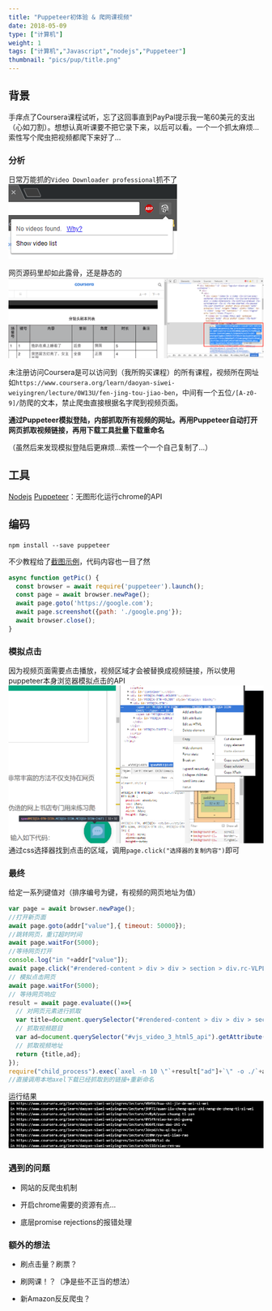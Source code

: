 ```yaml
---
title: "Puppeteer初体验 & 爬网课视频"
date: 2018-05-09
type: ["计算机"]
weight: 1
tags: ["计算机","Javascript","nodejs","Puppeteer"]
thumbnail: "pics/pup/title.png"
---
```

## 背景
手痒点了Coursera课程试听，忘了这回事直到PayPal提示我一笔60美元的支出（心如刀割）。想想认真听课要不把它录下来，以后可以看。一个一个抓太麻烦…索性写个爬虫把视频都爬下来好了…

### 分析
日常万能抓的``Video Downloader professional``抓不了
![](/pics/pup/01.png)

网页源码里却如此露骨，还是静态的
![](/pics/pup/02.png)

未注册访问Coursera是可以访问到（我所购买课程）的所有课程，视频所在网址如``https://www.coursera.org/learn/daoyan-siwei-weiyingren/lecture/0W13U/fen-jing-tou-jiao-ben``，中间有一个五位``/[A-z0-9]/``防爬的文本，禁止爬虫直接根据名字爬到视频页面。

**通过Puppeteer模拟登陆，内部抓取所有视频的网址。再用Puppeteer自动打开网页抓取视频链接，再用下载工具批量下载重命名**

（虽然后来发现模拟登陆后更麻烦…索性一个一个自己复制了…）

## 工具
[Nodejs](https://nodejs.org/)
[Puppeteer](https://github.com/GoogleChrome/puppeteer)：无图形化运行chrome的API

## 编码
``npm install --save puppeteer``

不少教程给了[截图示例](https://blog.fundebug.com/2017/11/01/guide-to-automating-scraping-the-web-with-js/)，代码内容也一目了然
```js
async function getPic() {
  const browser = await require('puppeteer').launch();
  const page = await browser.newPage();
  await page.goto('https://google.com');
  await page.screenshot({path: './google.png'});
  await browser.close();
}
```

### 模拟点击
因为视频页面需要点击播放，视频区域才会被替换成视频链接，所以使用puppeteer本身浏览器模拟点击的API
![](/pics/pup/04.png)
通过css选择器找到点击的区域，调用``page.click("选择器的复制内容")``即可

### 最终
给定一系列键值对（排序编号为键，有视频的网页地址为值）
```js
var page = await browser.newPage();
//打开新页面
await page.goto(addr["value"],{ timeout: 50000});
//跳转网页，重订超时时间
await page.waitFor(5000);
//等待网页打开
console.log("in "+addr["value"]);
await page.click("#rendered-content > div > div > section > div.rc-VLPLoggedOutPage > div.rc-VLPVideoPlayer > div > div.video-overlay.video-js.vjs-big-play-centered > button");
// 模拟点击网页
await page.waitFor(5000);
// 等待网页响应
result = await page.evaluate(()=>{
  // 对网页元素进行抓取
  var title=document.querySelector("#rendered-content > div > div > section > div.rc-VLPLoggedOutPage > div.rc-VLPVideoPlayer > h1").innerText;
  // 抓取视频题目
  var ad=document.querySelector("#vjs_video_3_html5_api").getAttribute("src");
  // 抓取视频地址
  return {title,ad};
});
require("child_process").exec(`axel -n 10 \"`+result["ad"]+`\" -o ./`+addr["key"]+result["title"]+".webm\n",(e,so,se)=>{});
//直接调用本地axel下载已经抓取到的链接+重新命名
```

运行结果
![](/pics/pup/03.png)

### 遇到的问题

- 网站的反爬虫机制

- 开启chrome需要的资源有点…

- 底层promise rejections的报错处理

### 额外的想法

- 刷点击量？刷票？

- 刷网课！？（净是些不正当的想法）

- 新Amazon反反爬虫？
